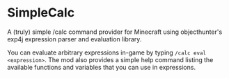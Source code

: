# SimpleCalc
A (truly) simple /calc command provider for Minecraft using objecthunter's exp4j expression parser and evaluation library.

You can evaluate arbitrary expressions in-game by typing ``/calc eval <expression>``. The mod also provides a simple help command listing the available functions and variables that you can use in expressions.